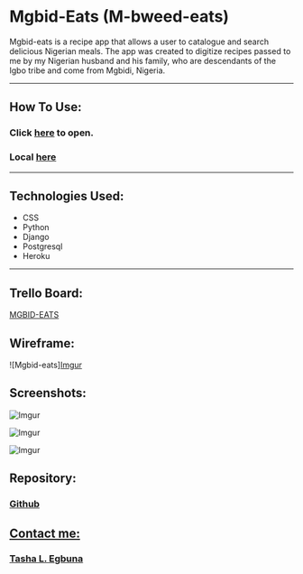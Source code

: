 # Mgbid-Eats (M-bweed-eats) 

Mgbid-eats is a recipe app that allows a user to catalogue and search delicious Nigerian meals. The app was created to digitize recipes passed to me by my Nigerian husband and his family, who are descendants of the Igbo tribe and come from Mgbidi, Nigeria.
___
## How To Use: 
### Click <a href='https://mgbideats.herokuapp.com/'>here</a> to open.
### Local <a href='http://localhost:8000/'>here</a>
___

## Technologies Used:
- CSS
- Python
- Django
- Postgresql
- Heroku
___

## Trello Board:
<a href='https://trello.com/b/TtVVWk8U/mbid-eats'> MGBID-EATS</a>

## Wireframe:
![Mgbid-eats][Imgur](https://i.imgur.com/3RabutX.png)

## Screenshots:

![Imgur](https://i.imgur.com/hJYTZJ1.png?1)

![Imgur](https://i.imgur.com/6PfoUzg.png?1)

![Imgur](https://i.imgur.com/e9cb0tD.png?1)

## Repository:
### <a href='https://github.com/tegbuna/mbid-eats'> Github

## Contact me:
 ### <a href='https://www.linkedin.com/in/tasha-l-egbuna/'>Tasha L. Egbuna</a>
